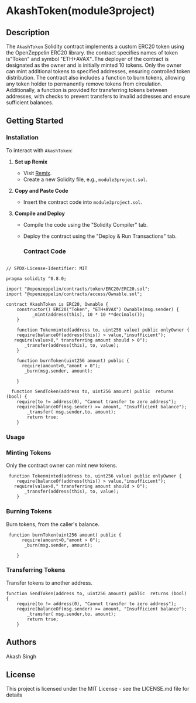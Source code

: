 # AkashToken(module3project)

## Description

The `AkashToken` Solidity contract implements a custom ERC20 token using the OpenZeppelin ERC20 library. the contract specifies names of token is"Token" and symbol "ETH+AVAX"..The deployer of the contract is designated as the owner and is initially minted 10 tokens. Only the owner can mint additional tokens to specified addresses, ensuring controlled token distribution. The contract also includes a function to burn tokens, allowing any token holder to permanently remove tokens from circulation. Additionally, a function is provided for transferring tokens between addresses, with checks to prevent transfers to invalid addresses and ensure sufficient balances.


## Getting Started

### Installation

To interact with `AkashToken`:

1. **Set up Remix**
   - Visit [Remix](https://remix.ethereum.org/).
   - Create a new Solidity file, e.g., `module3project.sol`.

2. **Copy and Paste Code**
   - Insert the contract code into `module3project.sol`.

3. **Compile and Deploy**
   - Compile the code using the "Solidity Compiler" tab.
   - Deploy the contract using the "Deploy & Run Transactions" tab.

     ### Contract Code

```solidity

// SPDX-License-Identifier: MIT

pragma solidity ^0.8.0;

import "@openzeppelin/contracts/token/ERC20/ERC20.sol";
import "@openzeppelin/contracts/access/Ownable.sol";

contract AkashToken is ERC20, Ownable {
    constructor() ERC20("Token", "ETH+AVAX") Ownable(msg.sender) {
          _mint(address(this), 10 * 10 **decimals());
    }

    function Tokenminted(address to, uint256 value) public onlyOwner {
    require(balanceOf(address(this)) > value,"insufficient");
   require(value>0," transferring amount should > 0");
       _transfer(address(this), to, value);
    }

    function burnToken(uint256 amount) public {
      require(amount>0,"amont > 0");
       _burn(msg.sender, amount);
    
    }
    
  function SendToken(address to, uint256 amount) public  returns (bool) {
    require(to != address(0), "Cannot transfer to zero address");
    require(balanceOf(msg.sender) >= amount, "Insufficient balance");
        _transfer( msg.sender,to, amount);
        return true;
    }
```


### Usage

### Minting Tokens

Only the contract owner can mint new tokens.

```solidity
 function Tokenminted(address to, uint256 value) public onlyOwner {
    require(balanceOf(address(this)) > value,"insufficient");
   require(value>0," transferring amount should > 0");
       _transfer(address(this), to, value);
    }
```

### Burning Tokens

Burn tokens, from the caller's balance.

```solidity
 function burnToken(uint256 amount) public {
      require(amount>0,"amont > 0");
       _burn(msg.sender, amount);
    
    }
```

### Transferring Tokens
Transfer tokens to another address.

```solidity
function SendToken(address to, uint256 amount) public  returns (bool) {
    require(to != address(0), "Cannot transfer to zero address");
    require(balanceOf(msg.sender) >= amount, "Insufficient balance");
        _transfer( msg.sender,to, amount);
        return true;
    }
```


## Authors
Akash Singh

## License

This project is licensed under the MIT License - see the LICENSE.md file for details


